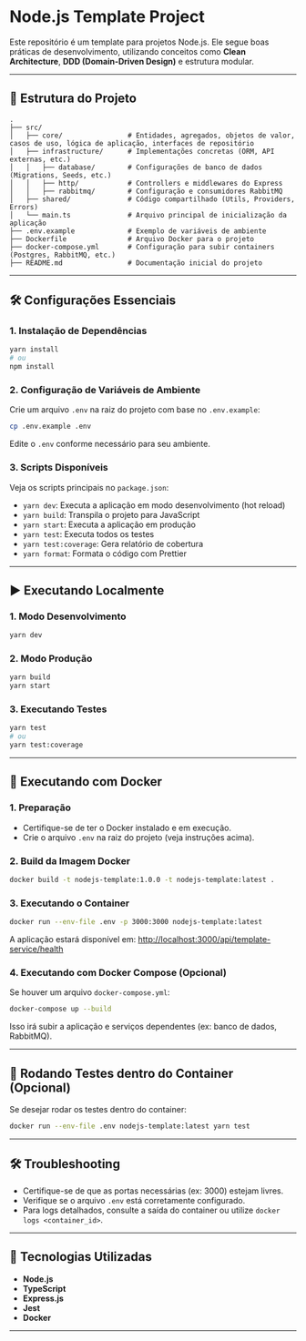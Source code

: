 # Node.js Template Project

Este repositório é um template para projetos Node.js. Ele segue boas práticas de desenvolvimento, utilizando conceitos como **Clean Architecture**, **DDD (Domain-Driven Design)** e estrutura modular.

---

## 🌳 Estrutura do Projeto

```plaintext
.
├── src/
│   ├── core/                # Entidades, agregados, objetos de valor, casos de uso, lógica de aplicação, interfaces de repositório
│   ├── infrastructure/      # Implementações concretas (ORM, API externas, etc.)
│   │   ├── database/        # Configurações de banco de dados (Migrations, Seeds, etc.)
│   │   ├── http/            # Controllers e middlewares do Express
│   │   ├── rabbitmq/        # Configuração e consumidores RabbitMQ
│   ├── shared/              # Código compartilhado (Utils, Providers, Errors)
│   └── main.ts              # Arquivo principal de inicialização da aplicação
├── .env.example             # Exemplo de variáveis de ambiente
├── Dockerfile               # Arquivo Docker para o projeto
├── docker-compose.yml       # Configuração para subir containers (Postgres, RabbitMQ, etc.)
├── README.md                # Documentação inicial do projeto
```

---

## 🛠️ Configurações Essenciais

### 1. **Instalação de Dependências**

```bash
yarn install
# ou
npm install
```

### 2. **Configuração de Variáveis de Ambiente**

Crie um arquivo `.env` na raiz do projeto com base no `.env.example`:

```bash
cp .env.example .env
```

Edite o `.env` conforme necessário para seu ambiente.

### 3. **Scripts Disponíveis**

Veja os scripts principais no `package.json`:

- `yarn dev`: Executa a aplicação em modo desenvolvimento (hot reload)
- `yarn build`: Transpila o projeto para JavaScript
- `yarn start`: Executa a aplicação em produção
- `yarn test`: Executa todos os testes
- `yarn test:coverage`: Gera relatório de cobertura
- `yarn format`: Formata o código com Prettier

---

## ▶️ Executando Localmente

### 1. **Modo Desenvolvimento**

```bash
yarn dev
```

### 2. **Modo Produção**

```bash
yarn build
yarn start
```

### 3. **Executando Testes**

```bash
yarn test
# ou
yarn test:coverage
```

---

## 🐳 Executando com Docker

### 1. **Preparação**

- Certifique-se de ter o Docker instalado e em execução.
- Crie o arquivo `.env` na raiz do projeto (veja instruções acima).

### 2. **Build da Imagem Docker**

```bash
docker build -t nodejs-template:1.0.0 -t nodejs-template:latest .
```

### 3. **Executando o Container**

```bash
docker run --env-file .env -p 3000:3000 nodejs-template:latest
```

A aplicação estará disponível em: [http://localhost:3000/api/template-service/health](http://localhost:3000/api/template-service/health)

### 4. **Executando com Docker Compose (Opcional)**

Se houver um arquivo `docker-compose.yml`:

```bash
docker-compose up --build
```

Isso irá subir a aplicação e serviços dependentes (ex: banco de dados, RabbitMQ).

---

## 🧪 Rodando Testes dentro do Container (Opcional)

Se desejar rodar os testes dentro do container:

```bash
docker run --env-file .env nodejs-template:latest yarn test
```

---

## 🛠️ Troubleshooting

- Certifique-se de que as portas necessárias (ex: 3000) estejam livres.
- Verifique se o arquivo `.env` está corretamente configurado.
- Para logs detalhados, consulte a saída do container ou utilize `docker logs <container_id>`.

---

## 🔧 Tecnologias Utilizadas

- **Node.js**
- **TypeScript**
- **Express.js**
- **Jest**
- **Docker**

---
